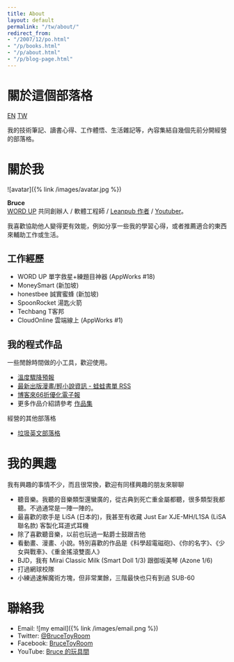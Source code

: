 ```yaml
---
title: About
layout: default
permalink: "/tw/about/"
redirect_from:
- "/2007/12/po.html"
- "/p/books.html"
- "/p/about.html"
- "/p/blog-page.html"
---
```


# 關於這個部落格

<a href="/en/about/" class="lang-btn">EN</a>
<a href="/tw/about" class="lang-btn lang-current">TW</a>

我的技術筆記、讀書心得、工作體悟、生活雜記等，內容集結自幾個先前分開經營的部落格。

<a name="me"></a>
# 關於我

![avatar]({% link /images/avatar.jpg %})

**Bruce**  
[WORD UP](https://about.wordup.com.tw/) 共同創辦人 / 軟體工程師 / [Leanpub 作者](https://leanpub.com/effective-life) / [Youtuber](https://www.youtube.com/channel/UCcf138Dhcch3kPyXnoPE5rA)。

我喜歡協助他人變得更有效能，例如分享一些我的學習心得，或者推薦適合的東西來輔助工作或生活。

## 工作經歷

* WORD UP 單字救星+練題目神器 (AppWorks #18)
* MoneySmart (新加坡)
* honestbee 誠實蜜蜂 (新加坡)
* SpoonRocket 湯匙火箭
* Techbang T客邦
* CloudOnline 雲端線上 (AppWorks #1)

## 我的程式作品

一些閒餘時間做的小工具，歡迎使用。

* [溫度驟降預報](http://chill.bruceli.net/)
* [最新出版漫畫/輕小說資訊 - 蛙蛙書單 RSS](http://wawarss.bruceli.net/)
* [博客來66折優化電子報](http://books66.bruceli.net/)
* 更多作品介紹請參考 [作品集](/tw/works/)

經營的其他部落格

* [垃圾英文部落格](http://english.bruceli.net/)

# 我的興趣

我有興趣的事情不少，而且很常換，歡迎有同樣興趣的朋友來聊聊

* 聽音樂。我聽的音樂類型還蠻廣的，從古典到死亡重金屬都聽，很多類型我都聽。不過通常是一陣一陣的。
* 最喜歡的歌手是 LiSA (日本的)，我甚至有收藏 Just Ear XJE-MH/L1SA (LiSA 聯名款) 客製化耳道式耳機
* 除了喜歡聽音樂，以前也玩過一點爵士鼓跟吉他
* 看動畫、漫畫、小說。特別喜歡的作品是《科學超電磁砲》、《你的名字》、《少女與戰車》、《重金搖滾雙面人》
* BJD，我有 Mirai Classic Milk (Smart Doll 1/3) 跟御坂美琴 (Azone 1/6)
* 打過網球校隊
* 小練過速解魔術方塊，但非常業餘，三階最快也只有到過 SUB-60

# 聯絡我

* Email: ![my email]({% link /images/email.png %})
* Twitter: [@BruceToyRoom](https://twitter.com/BruceToyRoom)
* Facebook: [BruceToyRoom](https://www.facebook.com/BruceToyRoom)
* YouTube: [Bruce 的玩具間](https://www.youtube.com/channel/UCcf138Dhcch3kPyXnoPE5rA)
